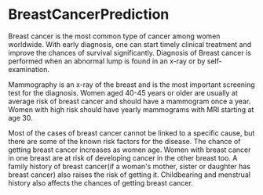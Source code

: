 # BreastCancerPrediction

Breast cancer is the most common type of cancer among women worldwide. With early diagnosis, one can start timely clinical treatment and improve the chances of survival significantly. Diagnosis of Breast cancer is performed when an abnormal lump is found in an x-ray or by self-examination. 

Mammography is an x-ray of the breast and is the most important screening test for the diagnosis. Women aged 40-45 years or older are usually at average risk of breast cancer and should have a mammogram once a year. Women with high risk should have yearly mammograms with MRI starting at age 30.

Most of the cases of breast cancer cannot be linked to a specific cause, but there are some of the known risk factors for the disease. 
The chance of getting breast cancer increases as women age. Women with breast cancer in one breast are at risk of developing cancer in the other breast too. A family history of breast cancer(if a woman's mother, sister or daughter has breast cancer) also raises the risk of getting it. Childbearing and menstrual history also affects the chances of getting breast cancer. 

